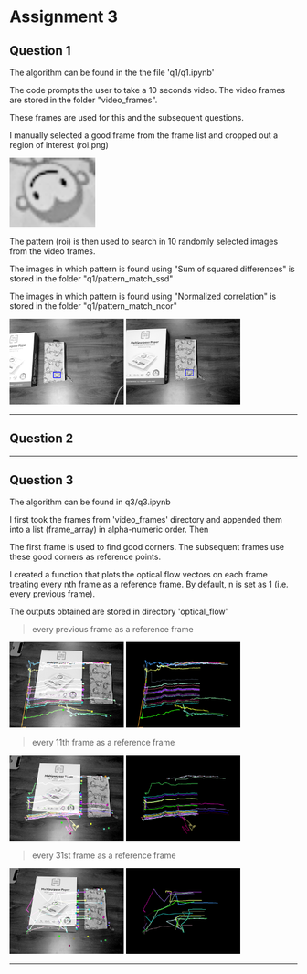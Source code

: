 # Assignment 3 

## Question 1 

The algorithm can be found in the the file 'q1/q1.ipynb' 

The code prompts the user to take a 10 seconds video. The video frames are stored in the folder "video_frames". 

These frames are used for this and the subsequent questions.

I manually selected a good frame from the frame list and cropped out a region of interest (roi.png)

<img src="./q1/roi.png" width="150" />

The pattern (roi) is then used to search in 10 randomly selected images from the video frames. 

The images in which pattern is found using "Sum of squared differences" is stored in the folder "q1/pattern_match_ssd" 

The images in which pattern is found using "Normalized correlation" is stored in the folder "q1/pattern_match_ncor" 


<p float="left">
  <img src="./q1/pattern_match_ncor/16679490694421_out.png" width="200" />
  <img src="./q1/pattern_match_ssd/16679490721743_out.png" width="200" /> 
</p>


<hr />

## Question 2


<hr />

## Question 3

The algorithm can be found in q3/q3.ipynb

I first took the frames from 'video_frames' directory and appended them into a list (frame_array) in alpha-numeric order. Then

The first frame is used to find good corners. The subsequent frames use these good corners as reference points.

I created a function that plots the optical flow vectors on each frame treating every nth frame as a reference frame. By default, n is set as 1 (i.e. every previous frame).

The outputs obtained are stored in directory 'optical_flow'

> every previous frame as a reference frame

<p float="left">
  <img src="./q3/optical_flow/1.png" width="200" />
  <img src="./q3/optical_flow/1_mask.png" width="200" />
</p>

> every 11th frame as a reference frame

<p float="left">
  <img src="./q3/optical_flow/10.png" width="200" />
  <img src="./q3/optical_flow/10_mask.png" width="200" />
</p>

> every 31st frame as a reference frame

<p float="left">
  <img src="./q3/optical_flow/30.png" width="200" />
  <img src="./q3/optical_flow/30_mask.png" width="200" />
</p>

<hr />
